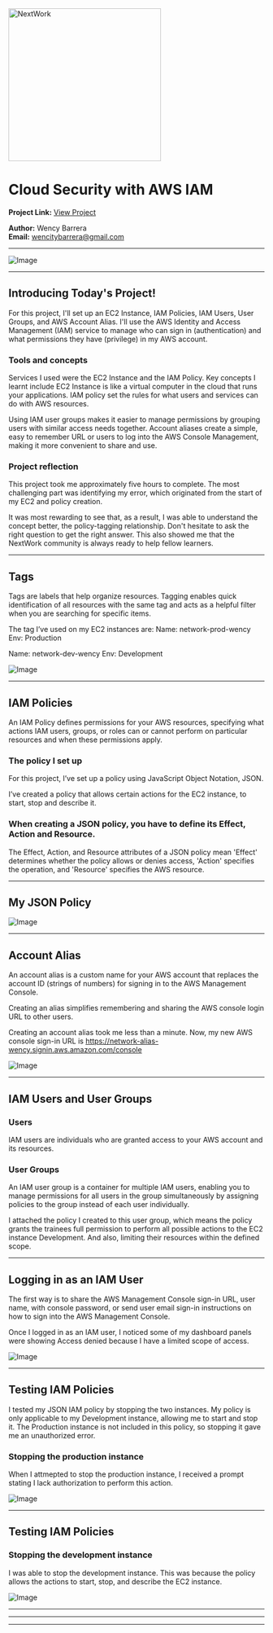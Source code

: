 <img src="https://cdn.prod.website-files.com/677c400686e724409a5a7409/6790ad949cf622dc8dcd9fe4_nextwork-logo-leather.svg" alt="NextWork" width="300" />

# Cloud Security with AWS IAM

**Project Link:** [View Project](http://learn.nextwork.org/projects/aws-security-iam)

**Author:** Wency Barrera  
**Email:** wencitybarrera@gmail.com

---

![Image](http://learn.nextwork.org/soothed_purple_vibrant_yak/uploads/aws-security-iam_1c864649)

---

## Introducing Today's Project!

For this project, I'll set up an EC2 Instance, IAM Policies, IAM Users, User Groups, and AWS Account Alias. I'll use the AWS Identity and Access Management (IAM) service to manage who can sign in (authentication) and what permissions they have (privilege) in my AWS account. 

### Tools and concepts

Services I used were the EC2 Instance and the IAM Policy. Key concepts I learnt include EC2 Instance is like a virtual computer in the cloud that runs your applications. IAM policy set the rules for what users and services can do with AWS resources.

Using IAM user groups makes it easier to manage permissions by grouping users with similar access needs together. Account aliases create a simple, easy to remember URL or users to log into the AWS Console Management, making it more convenient to share and use. 

### Project reflection

This project took me approximately five hours to complete. The most challenging part was identifying my error, which originated from the start of my EC2 and policy creation. 

It was most rewarding to see that, as a result, I was able to understand the concept better, the policy-tagging relationship. Don't hesitate to ask the right question to get the right answer. This also showed me that the NextWork community is always ready to help fellow learners.  

---

## Tags

Tags are labels that help organize resources. Tagging enables quick identification of all resources with the same tag and acts as a helpful filter when you are searching for specific items.  

The tag I’ve used on my EC2 instances are:
Name: network-prod-wency
Env: Production

Name: network-dev-wency
Env: Development

![Image](http://learn.nextwork.org/soothed_purple_vibrant_yak/uploads/aws-security-iam_2e0e5a5d)

---

## IAM Policies

An IAM Policy defines permissions for your AWS resources, specifying what actions IAM users, groups, or roles can or cannot perform on particular resources and when these permissions apply.  

### The policy I set up

For this project, I’ve set up a policy using JavaScript Object Notation, JSON. 

I’ve created a policy that allows certain actions for the EC2 instance, to start, stop and describe it. 

### When creating a JSON policy, you have to define its Effect, Action and Resource.

The Effect, Action, and Resource attributes of a JSON policy mean 'Effect' determines whether the policy allows or denies access, 'Action' specifies the operation, and 'Resource' specifies the AWS resource. 

---

## My JSON Policy

![Image](http://learn.nextwork.org/soothed_purple_vibrant_yak/uploads/aws-security-iam_1c864649)

---

## Account Alias

An account alias is a custom name for your AWS account that replaces the account ID (strings of numbers) for signing in to the AWS Management Console. 

Creating an alias simplifies remembering and sharing the AWS console login URL to other users. 

Creating an account alias took me less than a minute. Now, my new AWS console sign-in URL is https://network-alias-wency.signin.aws.amazon.com/console

![Image](http://learn.nextwork.org/soothed_purple_vibrant_yak/uploads/aws-security-iam_0eb4439b)

---

## IAM Users and User Groups

### Users

IAM users are individuals who are granted access to your AWS account and its resources. 

### User Groups

An IAM user group is a container for multiple IAM users, enabling you to manage permissions for all users in the group simultaneously by assigning policies to the group instead of each user individually. 

I attached the policy I created to this user group, which means the policy grants the trainees full permission to perform all possible actions to the EC2 instance Development. And also, limiting their resources within the defined scope. 

---

## Logging in as an IAM User

The first way is to share the AWS Management Console sign-in URL, user name, with console password, or send user email sign-in instructions on how to sign into the AWS Management Console. 

Once I logged in as an IAM user, I noticed some of my dashboard panels were showing Access denied because I have a limited scope of access.  

![Image](http://learn.nextwork.org/soothed_purple_vibrant_yak/uploads/aws-security-iam_6f2ab446)

---

## Testing IAM Policies

I tested my JSON IAM policy by stopping the two instances. My policy is only applicable to my  Development instance, allowing me to start and stop it. The Production instance is not included in this policy, so stopping it gave me an unauthorized error.    

### Stopping the production instance

When I attmepted to stop the production instance, I received a prompt stating I lack authorization to perform this action. 

![Image](http://learn.nextwork.org/soothed_purple_vibrant_yak/uploads/aws-security-iam_0e7a9d6a)

---

## Testing IAM Policies

### Stopping the development instance

I was able to stop the development instance. This was because the policy allows the actions to start, stop, and describe the EC2 instance.

![Image](http://learn.nextwork.org/soothed_purple_vibrant_yak/uploads/aws-security-iam_1811801c)

---


---

---
